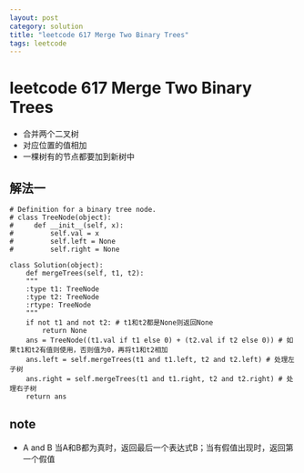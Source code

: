 ```yaml
---
layout: post
category: solution
title: "leetcode 617 Merge Two Binary Trees"
tags: leetcode
---
```


# leetcode 617 Merge Two Binary Trees

* 合并两个二叉树
* 对应位置的值相加
* 一棵树有的节点都要加到新树中

## 解法一
```
# Definition for a binary tree node.
# class TreeNode(object):
#     def __init__(self, x):
#         self.val = x
#         self.left = None
#         self.right = None

class Solution(object):
    def mergeTrees(self, t1, t2):
    """
    :type t1: TreeNode
    :type t2: TreeNode
    :rtype: TreeNode
    """
    if not t1 and not t2: # t1和t2都是None则返回None
        return None
    ans = TreeNode((t1.val if t1 else 0) + (t2.val if t2 else 0)) # 如果t1和t2有值则使用，否则值为0，再将t1和t2相加
    ans.left = self.mergeTrees(t1 and t1.left, t2 and t2.left) # 处理左子树
    ans.right = self.mergeTrees(t1 and t1.right, t2 and t2.right) # 处理右子树
    return ans
```

## note
* A and B 当A和B都为真时，返回最后一个表达式B；当有假值出现时，返回第一个假值
